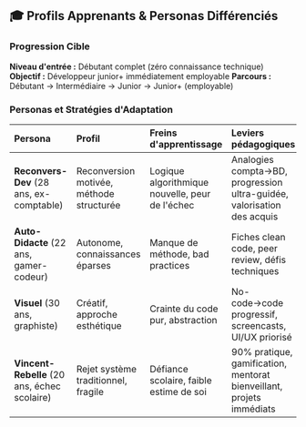 ## 🎓 Profils Apprenants \& Personas Différenciés

### Progression Cible

**Niveau d'entrée :** Débutant complet (zéro connaissance technique)
**Objectif :** Développeur junior+ immédiatement employable
**Parcours :** Débutant → Intermédiaire → Junior → Junior+ (employable)

### Personas et Stratégies d'Adaptation

| Persona | Profil | Freins d'apprentissage | Leviers pédagogiques |
| :-- | :-- | :-- | :-- |
| **Reconvers-Dev** (28 ans, ex-comptable) | Reconversion motivée, méthode structurée | Logique algorithmique nouvelle, peur de l'échec | Analogies compta→BD, progression ultra-guidée, valorisation des acquis |
| **Auto-Didacte** (22 ans, gamer-codeur) | Autonome, connaissances éparses | Manque de méthode, bad practices | Fiches clean code, peer review, défis techniques |
| **Visuel** (30 ans, graphiste) | Créatif, approche esthétique | Crainte du code pur, abstraction | No-code→code progressif, screencasts, UI/UX priorisé |
| **Vincent-Rebelle** (20 ans, échec scolaire) | Rejet système traditionnel, fragile | Défiance scolaire, faible estime de soi | 90% pratique, gamification, mentorat bienveillant, projets immédiats |